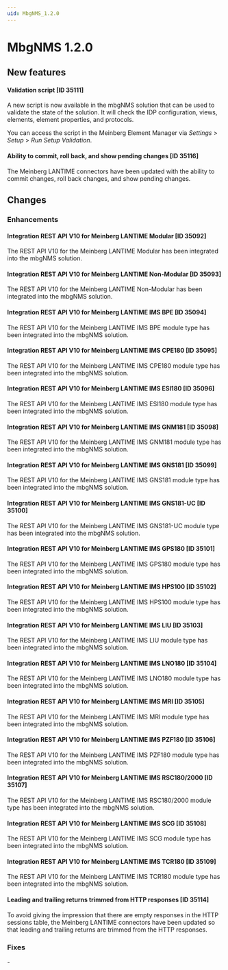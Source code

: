 ```yaml
---
uid: MbgNMS_1.2.0
---
```


# MbgNMS 1.2.0

## New features

#### Validation script [ID 35111]

A new script is now available in the mbgNMS solution that can be used to validate the state of the solution. It will check the IDP configuration, views, elements, element properties, and protocols.

You can access the script in the Meinberg Element Manager via *Settings* > *Setup* > *Run Setup Validation*.

#### Ability to commit, roll back, and show pending changes [ID 35116]

The Meinberg LANTIME connectors have been updated with the ability to commit changes, roll back changes, and show pending changes.

## Changes

### Enhancements

#### Integration REST API V10 for Meinberg LANTIME Modular [ID 35092]

The REST API V10 for the Meinberg LANTIME Modular has been integrated into the mbgNMS solution.

#### Integration REST API V10 for Meinberg LANTIME Non-Modular [ID 35093]

The REST API V10 for the Meinberg LANTIME Non-Modular has been integrated into the mbgNMS solution.

#### Integration REST API V10 for Meinberg LANTIME IMS BPE [ID 35094]

The REST API V10 for the Meinberg LANTIME IMS BPE module type has been integrated into the mbgNMS solution.

#### Integration REST API V10 for Meinberg LANTIME IMS CPE180 [ID 35095]

The REST API V10 for the Meinberg LANTIME IMS CPE180 module type has been integrated into the mbgNMS solution.

#### Integration REST API V10 for Meinberg LANTIME IMS ESI180 [ID 35096]

The REST API V10 for the Meinberg LANTIME IMS ESI180 module type has been integrated into the mbgNMS solution.

#### Integration REST API V10 for Meinberg LANTIME IMS GNM181 [ID 35098]

The REST API V10 for the Meinberg LANTIME IMS GNM181 module type has been integrated into the mbgNMS solution.

#### Integration REST API V10 for Meinberg LANTIME IMS GNS181 [ID 35099]

The REST API V10 for the Meinberg LANTIME IMS GNS181 module type has been integrated into the mbgNMS solution.

#### Integration REST API V10 for Meinberg LANTIME IMS GNS181-UC [ID 35100]

The REST API V10 for the Meinberg LANTIME IMS GNS181-UC module type has been integrated into the mbgNMS solution.

#### Integration REST API V10 for Meinberg LANTIME IMS GPS180 [ID 35101]

The REST API V10 for the Meinberg LANTIME IMS GPS180 module type has been integrated into the mbgNMS solution.

#### Integration REST API V10 for Meinberg LANTIME IMS HPS100 [ID 35102]

The REST API V10 for the Meinberg LANTIME IMS HPS100 module type has been integrated into the mbgNMS solution.

#### Integration REST API V10 for Meinberg LANTIME IMS LIU [ID 35103]

The REST API V10 for the Meinberg LANTIME IMS LIU module type has been integrated into the mbgNMS solution.

#### Integration REST API V10 for Meinberg LANTIME IMS LNO180 [ID 35104]

The REST API V10 for the Meinberg LANTIME IMS LNO180 module type has been integrated into the mbgNMS solution.

#### Integration REST API V10 for Meinberg LANTIME IMS MRI [ID 35105]

The REST API V10 for the Meinberg LANTIME IMS MRI module type has been integrated into the mbgNMS solution.

#### Integration REST API V10 for Meinberg LANTIME IMS PZF180 [ID 35106]

The REST API V10 for the Meinberg LANTIME IMS PZF180 module type has been integrated into the mbgNMS solution.

#### Integration REST API V10 for Meinberg LANTIME IMS RSC180/2000 [ID 35107]

The REST API V10 for the Meinberg LANTIME IMS RSC180/2000 module type has been integrated into the mbgNMS solution.

#### Integration REST API V10 for Meinberg LANTIME IMS SCG [ID 35108]

The REST API V10 for the Meinberg LANTIME IMS SCG module type has been integrated into the mbgNMS solution.

#### Integration REST API V10 for Meinberg LANTIME IMS TCR180 [ID 35109]

The REST API V10 for the Meinberg LANTIME IMS TCR180 module type has been integrated into the mbgNMS solution.

#### Leading and trailing returns trimmed from HTTP responses [ID 35114]

To avoid giving the impression that there are empty responses in the HTTP sessions table, the Meinberg LANTIME connectors have been updated so that leading and trailing returns are trimmed from the HTTP responses.

### Fixes

\-
